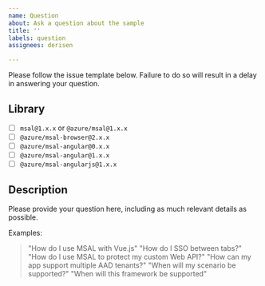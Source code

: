```yaml
---
name: Question
about: Ask a question about the sample
title: ''
labels: question
assignees: derisen

---
```


Please follow the issue template below. Failure to do so will result in a delay in answering your question.

## Library

- [ ] `msal@1.x.x` or `@azure/msal@1.x.x`
- [ ] `@azure/msal-browser@2.x.x`
- [ ] `@azure/msal-angular@0.x.x`
- [ ] `@azure/msal-angular@1.x.x`
- [ ] `@azure/msal-angularjs@1.x.x`

## Description

Please provide your question here, including as much relevant details as possible.

Examples:
> "How do I use MSAL with Vue.js"
> "How do I SSO between tabs?"
> "How do I use MSAL to protect my custom Web API?"
> "How can my app support multiple AAD tenants?"
> "When will my scenario be supported?"
> "When will this framework be supported"

